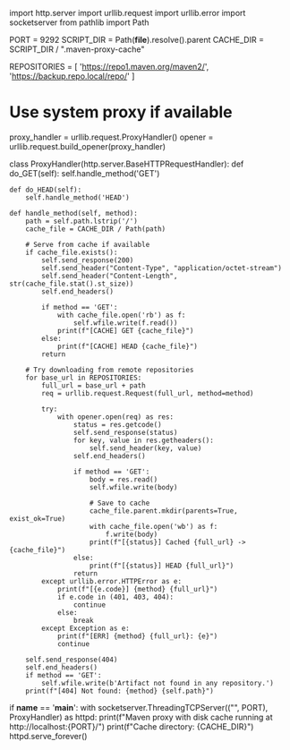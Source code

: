 import http.server
import urllib.request
import urllib.error
import socketserver
from pathlib import Path

PORT = 9292
SCRIPT_DIR = Path(__file__).resolve().parent
CACHE_DIR = SCRIPT_DIR / ".maven-proxy-cache"

REPOSITORIES = [
    'https://repo1.maven.org/maven2/',
    'https://backup.repo.local/repo/'
]

# Use system proxy if available
proxy_handler = urllib.request.ProxyHandler()
opener = urllib.request.build_opener(proxy_handler)

class ProxyHandler(http.server.BaseHTTPRequestHandler):
    def do_GET(self):
        self.handle_method('GET')

    def do_HEAD(self):
        self.handle_method('HEAD')

    def handle_method(self, method):
        path = self.path.lstrip('/')
        cache_file = CACHE_DIR / Path(path)

        # Serve from cache if available
        if cache_file.exists():
            self.send_response(200)
            self.send_header("Content-Type", "application/octet-stream")
            self.send_header("Content-Length", str(cache_file.stat().st_size))
            self.end_headers()

            if method == 'GET':
                with cache_file.open('rb') as f:
                    self.wfile.write(f.read())
                print(f"[CACHE] GET {cache_file}")
            else:
                print(f"[CACHE] HEAD {cache_file}")
            return

        # Try downloading from remote repositories
        for base_url in REPOSITORIES:
            full_url = base_url + path
            req = urllib.request.Request(full_url, method=method)

            try:
                with opener.open(req) as res:
                    status = res.getcode()
                    self.send_response(status)
                    for key, value in res.getheaders():
                        self.send_header(key, value)
                    self.end_headers()

                    if method == 'GET':
                        body = res.read()
                        self.wfile.write(body)

                        # Save to cache
                        cache_file.parent.mkdir(parents=True, exist_ok=True)
                        with cache_file.open('wb') as f:
                            f.write(body)
                        print(f"[{status}] Cached {full_url} -> {cache_file}")
                    else:
                        print(f"[{status}] HEAD {full_url}")
                    return
            except urllib.error.HTTPError as e:
                print(f"[{e.code}] {method} {full_url}")
                if e.code in (401, 403, 404):
                    continue
                else:
                    break
            except Exception as e:
                print(f"[ERR] {method} {full_url}: {e}")
                continue

        self.send_response(404)
        self.end_headers()
        if method == 'GET':
            self.wfile.write(b'Artifact not found in any repository.')
        print(f"[404] Not found: {method} {self.path}")

if __name__ == '__main__':
    with socketserver.ThreadingTCPServer(("", PORT), ProxyHandler) as httpd:
        print(f"Maven proxy with disk cache running at http://localhost:{PORT}/")
        print(f"Cache directory: {CACHE_DIR}")
        httpd.serve_forever()
